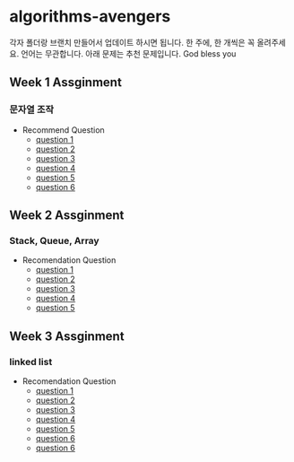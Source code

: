 # algorithms-avengers
각자 폴더랑 브랜치 만들어서 업데이트 하시면 됩니다. 한 주에, 한 개씩은 꼭 올려주세요.
언어는 무관합니다. 아래 문제는 추천 문제입니다.
God bless you
## Week 1 Assginment
### 문자열 조작
- Recommend Question
  - [question 1](https://leetcode.com/problems/valid-palindrome/)
  - [question 2](https://leetcode.com/problems/reorder-data-in-log-files/)
  - [question 3](https://leetcode.com/problems/most-common-word/submissions/)
  - [question 4](https://leetcode.com/problems/group-anagrams/)
  - [question 5](https://leetcode.com/problems/longest-palindromic-substring/)
  - [question 6](https://programmers.co.kr/learn/courses/30/lessons/42579)
## Week 2 Assginment
### Stack, Queue, Array
- Recomendation Question
  - [question 1](https://leetcode.com/problems/two-sum/)
  - [question 2](https://leetcode.com/problems/trapping-rain-water/)
  - [question 3](https://leetcode.com/problems/3sum/)
  - [question 4](https://leetcode.com/problems/array-partition-i/)
  - [question 5](https://programmers.co.kr/learn/courses/30/lessons/42583)
## Week 3 Assginment
### linked list
- Recomendation Question
  - [question 1](https://leetcode.com/problems/palindrome-linked-list/)
  - [question 2](https://leetcode.com/problems/merge-two-sorted-lists/)
  - [question 3](https://leetcode.com/problems/reverse-linked-list/)
  - [question 4](https://leetcode.com/problems/add-two-numbers/)
  - [question 5](https://leetcode.com/problems/swap-nodes-in-pairs/)
  - [question 6](https://leetcode.com/problems/odd-event-linked-list/)
  - [question 6](https://leetcode.com/problems/reverse-linked-list-ii/)



